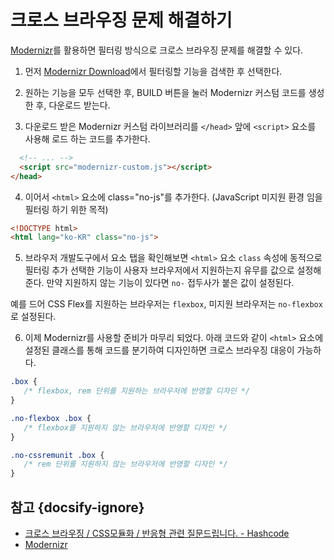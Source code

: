 # 크로스 브라우징 문제 해결하기

[Modernizr](https://modernizr.com/)를 활용하면 필터링 방식으로 크로스 브라우징 문제를 해결할 수 있다.

1. 먼저 [Modernizr Download](https://modernizr.com/download?setclasses)에서 필터링할 기능을 검색한 후 선택한다.

2. 원하는 기능을 모두 선택한 후, BUILD 버튼을 눌러 Modernizr 커스텀 코드를 생성한 후, 다운로드 받는다.

3. 다운로드 받은 Modernizr 커스텀 라이브러리를 `</head>` 앞에 `<script>` 요소를 사용해 로드 하는 코드를 추가한다.

```html
  <!-- ... -->
  <script src="modernizr-custom.js"></script>
</head>
```

4. 이어서 `<html>` 요소에 class="no-js"를 추가한다. (JavaScript 미지원 환경 임을 필터링 하기 위한 목적)

```html
<!DOCTYPE html>
<html lang="ko-KR" class="no-js">
```

5. 브라우저 개발도구에서 요소 탭을 확인해보면 `<html>` 요소 `class` 속성에 동적으로 필터링 추가 선택한 기능이 사용자 브라우저에서 지원하는지 유무를 값으로 설정해준다. 만약 지원하지 않는 기능이 있다면 `no-` 접두사가 붙은 값이 설정된다.

예를 드어 CSS Flex를 지원하는 브라우저는 `flexbox`, 미지원 브라우저는 `no-flexbox`로 설정된다.

6. 이제 Modernizr를 사용할 준비가 마무리 되었다. 아래 코드와 같이 `<html>` 요소에 설정된 클래스를 통해 코드를 분기하여 디자인하면 크로스 브라우징 대응이 가능하다.

```css
.box {
   /* flexbox, rem 단위를 지원하는 브라우저에 반영할 디자인 */
}

.no-flexbox .box {
   /* flexbox를 지원하지 않는 브라우저에 반영할 디자인 */
}

.no-cssremunit .box {
   /* rem 단위를 지원하지 않는 브라우저에 반영할 디자인 */
}
```

## 참고 {docsify-ignore}

* [크로스 브라우징 / CSS모듈화 / 반응형 관련 질문드립니다. - Hashcode](https://fast-frontend.hashcode.co.kr/questions/5824/%ED%81%AC%EB%A1%9C%EC%8A%A4-%EB%B8%8C%EB%9D%BC%EC%9A%B0%EC%A7%95-css%EB%AA%A8%EB%93%88%ED%99%94-%EB%B0%98%EC%9D%91%ED%98%95-%EA%B4%80%EB%A0%A8-%EC%A7%88%EB%AC%B8%EB%93%9C%EB%A6%BD%EB%8B%88%EB%8B%A4)
* [Modernizr](https://modernizr.com/)
